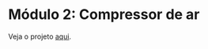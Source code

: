 # Módulo 2: Compressor de ar

Veja o projeto [aqui](https://github.com/iservport/air-save-faq/projects/2).